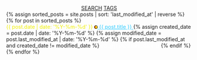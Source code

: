 <html lang="en">
<head>
  <meta charset="UTF-8">
  <meta name="viewport" content="width=device-width, initial-scale=1.0">
  <title>infoBAG</title>
</head>
<body>
  <main>
    <section>
      <div style="text-align: center;">
        <a class="search-link" href="https://github.com/search?q=repo%3Amarioseixas%2Fmarioseixas.github.io">SEARCH</a>
        <a class="search-link" href="https://ib.bsb.br/tags">TAGS</a>
      </div>
      {% assign sorted_posts = site.posts | sort: 'last_modified_at' | reverse %}
      {% for post in sorted_posts %}
        <article>
          <time datetime="{{ post.date | date: '%Y-%m-%d' }}" style="color: #efef00;">{{ post.date | date: '%Y-%m-%d' }}</time>
          <a style="color:#33ccff;" href="{{ post.url }}">
            <img src="https://raw.githubusercontent.com/marioseixas/marioseixas.github.io/main/assets/gold.ico" alt="favicon">
            {{ post.title }}
          </a>
          {% assign created_date = post.date | date: '%Y-%m-%d' %}
          {% assign modified_date = post.last_modified_at | date: '%Y-%m-%d' %}
          {% if post.last_modified_at and created_date != modified_date %}
          <time datetime="{{ post.last_modified_at }}" style="color: #ffffff;">ed @{{ modified_date }}</time>
          {% endif %}
        </article>
      {% endfor %}
    </section>
  </main>
</body>
</html>

